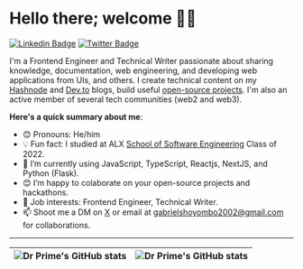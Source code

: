 # Hello there; welcome 👋🏾

[![Linkedin Badge](https://img.shields.io/badge/-gabrielshoyombo-blue?style=for-the-badge&logo=Linkedin&logoColor=white&link=https://www.linkedin.com/in/gabriel-shoyombo-0666511bb/)](https://www.linkedin.com/in/gabriel-shoyombo-0666511bb/) [![Twitter Badge](https://img.shields.io/badge/-@theDocWhoCodes-1ca0f1?style=for-the-badge&logo=twitter&logoColor=white&link=https://twitter.com/theDocWhoCodes)](https://twitter.com/theDocWhoCodes)

I'm a Frontend Engineer and Technical Writer passionate about sharing knowledge, documentation, web engineering, and developing web applications from UIs, and others. I create technical content on my [Hashnode](https://drprime.hashnode.dev/) and [Dev.to](https://dev.to/drprime01) blogs, build useful [open-source projects](https://github.com/DrPrime01). I'm also an active member of several tech communities (web2 and web3).

**Here's a quick summary about me**:

- 😊 Pronouns: He/him
- 💡 Fun fact: I studied at ALX [School of Software Engineering](https://altschoolafrica.com/schools/engineering) Class of 2022.
- 🌱 I’m currently using JavaScript, TypeScript, Reactjs, NextJS, and Python (Flask).
- 😊 I’m happy to colaborate on your open-source projects and hackathons.
- 💼 Job interests: Frontend Engineer, Technical Writer.
- 📫 Shoot me a DM on [X](https://x.com/theDocWhoCodes) or email at gabrielshoyombo2002@gmail.com for collaborations.

---

| <img align="center" src="https://github-readme-stats.vercel.app/api?username=drprime01&show_icons=true&include_all_commits=true&hide_border=true" alt="Dr Prime's GitHub stats" /> | <img align="center" src="https://github-readme-stats.vercel.app/api/top-langs/?username=drprime01&langs_count=8&layout=compact&hide_border=true" alt="Dr Prime's GitHub stats" /> |
| ------------- | ------------- |
